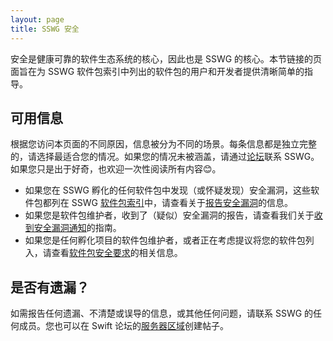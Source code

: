 ```yaml
---
layout: page
title: SSWG 安全
---
```


安全是健康可靠的软件生态系统的核心，因此也是 SSWG 的核心。本节链接的页面旨在为 SSWG 软件包索引中列出的软件包的用户和开发者提供清晰简单的指导。

## 可用信息

根据您访问本页面的不同原因，信息被分为不同的场景。每条信息都是独立完整的，请选择最适合您的情况。如果您的情况未被涵盖，请通过[论坛](https://forums.swift.org/c/server/serverdev/14)联系 SSWG。如果您只是出于好奇，也欢迎一次性阅读所有内容😊。

- 如果您在 SSWG 孵化的任何软件包中发现（或怀疑发现）安全漏洞，这些软件包都列在 SSWG [软件包索引](/sswg/#projects)中，请查看关于[报告安全漏洞](/sswg/security/contributor-found-vulnerability.html)的信息。
- 如果您是软件包维护者，收到了（疑似）安全漏洞的报告，请查看我们关于[收到安全漏洞通知](/sswg/security/package-maintainer-received-vulnerability-report.html)的指南。
- 如果您是任何孵化项目的软件包维护者，或者正在考虑提议将您的软件包列入，请查看[软件包安全要求](/sswg/security/package-requirements.html)的相关信息。

## 是否有遗漏？

如需报告任何遗漏、不清楚或误导的信息，或其他任何问题，请联系 SSWG 的任何成员。您也可以在 Swift 论坛的[服务器区域](https://forums.swift.org/c/server/serverdev/14)创建帖子。